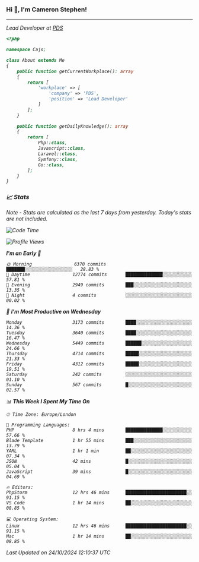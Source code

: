 ### Hi 👋, I'm Cameron Stephen!
<hr>
<p><em>Lead Developer at <a href="https://prindatasolutions.co.uk">PDS</a></p>


```php
<?php

namespace Cajs;

class About extends Me
{
    public function getCurrentWorkplace(): array
    {
        return [
            'workplace' => [
                'company' => 'PDS',
                'position' => 'Lead Developer'
            ]
        ];
    }

    public function getDailyKnowledge(): array
    {
        return [
            Php::class,
            Javascript::class,
            Laravel::class,
            Symfony::class,
            Go::class,
        ];
    }
}
```

### 📈 Stats
<p><em>Note - Stats are calculated as the last 7 days from yesterday. Today's stats are not included.</em></p>


<!--START_SECTION:waka-->
![Code Time](http://img.shields.io/badge/Code%20Time-4%2C034%20hrs%2054%20mins-blue)

![Profile Views](http://img.shields.io/badge/Profile%20Views-0-blue)

**I'm an Early 🐤** 

```text
🌞 Morning                6370 commits        ███████░░░░░░░░░░░░░░░░░░   28.83 % 
🌆 Daytime                12774 commits       ██████████████░░░░░░░░░░░   57.81 % 
🌃 Evening                2949 commits        ███░░░░░░░░░░░░░░░░░░░░░░   13.35 % 
🌙 Night                  4 commits           ░░░░░░░░░░░░░░░░░░░░░░░░░   00.02 % 
```
📅 **I'm Most Productive on Wednesday** 

```text
Monday                   3173 commits        ████░░░░░░░░░░░░░░░░░░░░░   14.36 % 
Tuesday                  3640 commits        ████░░░░░░░░░░░░░░░░░░░░░   16.47 % 
Wednesday                5449 commits        ██████░░░░░░░░░░░░░░░░░░░   24.66 % 
Thursday                 4714 commits        █████░░░░░░░░░░░░░░░░░░░░   21.33 % 
Friday                   4312 commits        █████░░░░░░░░░░░░░░░░░░░░   19.51 % 
Saturday                 242 commits         ░░░░░░░░░░░░░░░░░░░░░░░░░   01.10 % 
Sunday                   567 commits         █░░░░░░░░░░░░░░░░░░░░░░░░   02.57 % 
```


📊 **This Week I Spent My Time On** 

```text
🕑︎ Time Zone: Europe/London

💬 Programming Languages: 
PHP                      8 hrs 4 mins        ██████████████░░░░░░░░░░░   57.66 % 
Blade Template           1 hr 55 mins        ███░░░░░░░░░░░░░░░░░░░░░░   13.79 % 
YAML                     1 hr 1 min          ██░░░░░░░░░░░░░░░░░░░░░░░   07.34 % 
JSON                     42 mins             █░░░░░░░░░░░░░░░░░░░░░░░░   05.04 % 
JavaScript               39 mins             █░░░░░░░░░░░░░░░░░░░░░░░░   04.69 % 

🔥 Editors: 
PhpStorm                 12 hrs 46 mins      ███████████████████████░░   91.15 % 
VS Code                  1 hr 14 mins        ██░░░░░░░░░░░░░░░░░░░░░░░   08.85 % 

💻 Operating System: 
Linux                    12 hrs 46 mins      ███████████████████████░░   91.15 % 
Mac                      1 hr 14 mins        ██░░░░░░░░░░░░░░░░░░░░░░░   08.85 % 
```


 Last Updated on 24/10/2024 12:10:37 UTC
<!--END_SECTION:waka-->
